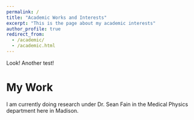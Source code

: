 ```yaml
---
permalink: /
title: "Academic Works and Interests"
excerpt: "This is the page about my academic interests"
author_profile: true
redirect_from: 
  - /academic/
  - /academic.html
---
```


Look! Another test!

My Work
======

I am currently doing research under Dr. Sean Fain in the Medical Physics department here in Madison. 
